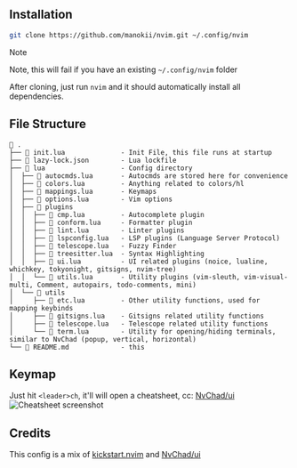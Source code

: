 ## Installation

```sh
git clone https://github.com/manokii/nvim.git ~/.config/nvim
```

> [!Note]
> Note, this will fail if you have an existing `~/.config/nvim` folder

After cloning, just run `nvim` and it should automatically install all dependencies.

## File Structure

```
 .
├──  init.lua              - Init File, this file runs at startup
├──  lazy-lock.json        - Lua lockfile
├──  lua                   - Config directory
│  ├──  autocmds.lua       - Autocmds are stored here for convenience
│  ├──  colors.lua         - Anything related to colors/hl
│  ├──  mappings.lua       - Keymaps
│  ├──  options.lua        - Vim options
│  ├──  plugins
│  │  ├──  cmp.lua         - Autocomplete plugin
│  │  ├──  conform.lua     - Formatter plugin
│  │  ├──  lint.lua        - Linter plugins
│  │  ├──  lspconfig.lua   - LSP plugins (Language Server Protocol)
│  │  ├──  telescope.lua   - Fuzzy Finder
│  │  ├──  treesitter.lua  - Syntax Highlighting
│  │  ├──  ui.lua          - UI related plugins (noice, lualine, whichkey, tokyonight, gitsigns, nvim-tree)
│  │  └──  utils.lua       - Utility plugins (vim-sleuth, vim-visual-multi, Comment, autopairs, todo-comments, mini)
│  └──  utils
│     ├──  etc.lua         - Other utility functions, used for mapping keybinds
│     ├──  gitsigns.lua    - Gitsigns related utility functions
│     ├──  telescope.lua   - Telescope related utility functions
│     └──  term.lua        - Utility for opening/hiding terminals, similar to NvChad (popup, vertical, horizontal)
└──  README.md             - this
```

## Keymap

Just hit `<leader>ch`, it'll will open a cheatsheet, cc: [NvChad/ui](https://github.com/NvChad/ui)
![Cheatsheet screenshot](https://i.imgur.com/fBOkulw.png)

## Credits

This config is a mix of [kickstart.nvim](https://github.com/nvim-lua/kickstart.nvim) and [NvChad/ui](https://github.com/NvChad/ui)
